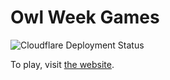 # Owl Week Games

![Cloudflare Deployment Status](https://github.com/moosingin3space/owl-week-games/workflows/Cloudflare/badge.svg)

To play, visit [the website](https://owl.mooshq.xyz).

